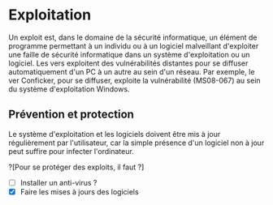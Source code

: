# Exploitation

Un exploit est, dans le domaine de la sécurité informatique, un élément de programme permettant à un individu ou à un
logiciel malveillant d'exploiter une faille de sécurité informatique dans un système d'exploitation ou un logiciel.
Les vers exploitent des vulnérabilités distantes pour se diffuser automatiquement d'un PC à un autre au sein d'un réseau.
Par exemple, le ver Conficker, pour se diffuser, exploite la vulnérabilité (MS08-067) au sein du système d'exploitation Windows.

## Prévention et protection

Le système d'exploitation et les logiciels doivent être mis à jour régulièrement par l'utilisateur, car la simple présence d'un
logiciel non à jour peut suffire pour infecter l'ordinateur.

?[Pour se protéger des exploits, il faut ?]
-[ ] Installer un anti-virus ?
-[x] Faire les mises à jours des logiciels
